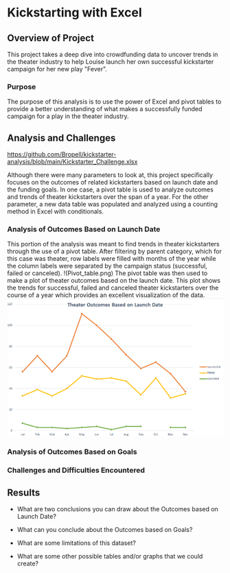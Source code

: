 # Kickstarting with Excel

## Overview of Project
This project takes a deep dive into crowdfunding data to uncover trends in the theater industry to help Louise launch her own successful kickstarter campaign for her new play "Fever".    
### Purpose
The purpose of this analysis is to use the power of Excel and pivot tables to provide a better understanding of what makes a successfully funded campaign for a play in the theater industry. 
## Analysis and Challenges
https://github.com/Bropell/kickstarter-analysis/blob/main/Kickstarter_Challenge.xlsx 

Although there were many parameters to look at, this project specifically focuses on the outcomes of related kickstarters based on launch date and the funding goals. In one case, a pivot table is used to analyze outcomes and trends of theater kickstarters over the span of a year. For the other parameter, a new data table was populated and analyzed using a counting method in Excel with conditionals.  
### Analysis of Outcomes Based on Launch Date
This portion of the analysis was meant to find trends in theater kickstarters through the use of a pivot table. After filtering by parent category, which for this case was theater, row labels were filled with months of the year while the column labels were separated by the campaign status (successful, failed or canceled). 
!(Pivot_table.png)
The pivot table was then used to make a plot of theater outcomes based on the launch date. This plot shows the trends for successful, failed and canceled theater kickstarters over the course of a year which provides an excellent visualization of the data.
![alt text](https://github.com/Bropell/kickstarter-analysis/blob/main/Resources/Theater_Outcomes_vs_Launch.png)
### Analysis of Outcomes Based on Goals

### Challenges and Difficulties Encountered

## Results

- What are two conclusions you can draw about the Outcomes based on Launch Date?

- What can you conclude about the Outcomes based on Goals?

- What are some limitations of this dataset?

- What are some other possible tables and/or graphs that we could create?
